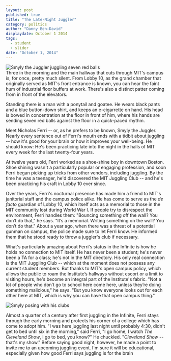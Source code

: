```yaml
---
layout: post
published: true
title: "The Late-Night Juggler"
category: politics
author: "Danny Ben-David"
displaydate: October 1 2014
tags: 
  - student
  - slider
date: "October 1, 2014"
---
```


![Smyly the Juggler juggling seven red balls](http://i.imgur.com/owrrj34.png "Smyly the Juggler juggling seven red balls")    
Three in the morning and the main hallway that cuts through MIT's campus is, for once, pretty much silent. From Lobby 10, as the grand chamber that originally served as MIT's front entrance is known, you can hear the faint hum of industrial floor buffers at work. There's also a distinct patter coming from in front of the elevators.  

Standing there is a man with a ponytail and goatee. He wears black pants and a blue button-down shirt, and keeps an e-cigarrette on hand. His head is bowed in concentration at the floor in front of him, where his hands are sending seven red balls against the floor in a quick-paced rhythm.

Meet Nicholas Ferri -- or, as he prefers to be known, Smyly the Juggler. Nearly every sentence out of Ferri's mouth ends with a tidbit about juggling -- how it's good for your brain or how it improves your well-being. He should know: He's been practicing late into the night in the halls of MIT every week for the last twenty-four years. 

At twelve years old, Ferri worked as a shoe-shine boy in downtown Boston. Shoe shining wasn't a particularly popular or engaging profession, and soon Ferri began picking up tricks from other vendors, including juggling. By the time he was a teenager, he'd discovered the MIT Juggling Club -- and he's been practicing his craft in Lobby 10 ever since.

Over the years, Ferri's nocturnal presence has made him a friend to MIT's janitorial staff and the campus police alike. He has come to serve as the _de facto_ guardian of Lobby 10, which itself acts as a memorial to those in the MIT community lost during World War I. If people try to disrespect the environment, Ferri handles them: "Bouncing something off the wall? You don’t do that," he says. "It’s a memorial. Writing something on the wall? You don’t do that." About a year ago, when there was a threat of a potential gunman on campus, the police made sure to let Ferri know. He informed them that he stood ready to throw a juggler's club if necessary.

What's particularly amazing about Ferri's status in the Infinite is how he holds no connection to MIT itself. He has never been a student; he's never been a TA for a class; he's not in the MIT directory. His only real connection is the MIT Juggling Club -- which at the moment does not possess any current student members. But thanks to MIT's open campus policy, which allows the public to roam the Institute’s hallways without escort or a limit to visiting hours, he's become an integral part of the Institute's fabric. "Not a lot of people who don’t go to school here come here, unless they’re doing something malicious," he says. "But you know everyone looks out for each other here at MIT, which is why you can have that open campus thing."

![Smyly posing with his clubs](http://i.imgur.com/6N8gO3a.png "Nicholas Ferri - aka Smyly the Juggler -  posing with his clubs")

Almost a quarter of a century after first juggling in the Infinite, Ferri stays through the early morning and protects his corner of a college which has come to adopt him. "I was here juggling last night until probably 4:30, didn't get to bed until six in the morning," said Ferri, "I go home, I watch _The Cleveland Show_, I go to bed, you know?" He chuckled. "_Cleveland Show_ -- that's my show." Before saying good night, however, he made a point to invite me to an upcoming juggling event. I'm sure it will be educational, especially given how good Ferri says juggling is for the brain
